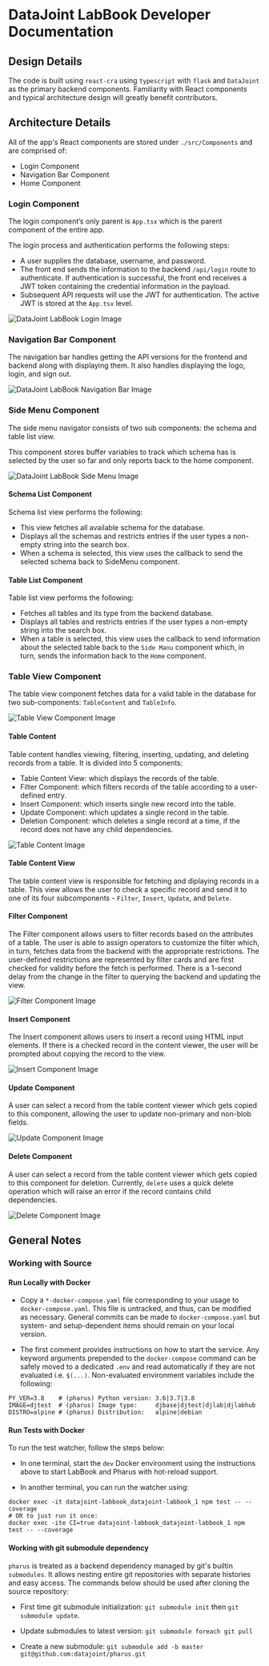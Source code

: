 # DataJoint LabBook Developer Documentation

## Design Details

The code is built using `react-cra` using `typescript` with `flask` and
`DataJoint` as the primary backend components. Familiarity with React
components and typical architecture design will greatly benefit contributors.

## Architecture Details

All of the app's React components are stored under `./src/Components` and are
comprised of: 

+ Login Component
+ Navigation Bar Component
+ Home Component  

### Login Component

The login component’s only parent is `App.tsx` which is the parent component of
the entire app.

The login process and authentication performs the following steps:

+ A user supplies the database, username, and password.
+ The front end sends the information to the backend `/api/login` route to
  authenticate. If authentication is successful, the front end receives a
  JWT token containing the credential information in the payload.
+ Subsequent API requests will use the JWT for authentication. The active JWT is
  stored at the `App.tsx` level.

![DataJoint LabBook Login Image](./images/Login.png)

### Navigation Bar Component

The navigation bar handles getting the API versions for the frontend and backend
along with displaying them. It also handles displaying the logo, login, and sign
out.

![DataJoint LabBook Navigation Bar Image](./images/NavBarHighlight.png)

### Side Menu Component

The side menu navigator consists of two sub components: the schema and table
list view.

This component stores buffer variables to track which schema has
is selected by the user so far and only reports back to the home component.

![DataJoint LabBook Side Menu Image](./images/SideMenuHighlight.png)

#### Schema List Component

Schema list view performs the following:

+ This view fetches all available schema for the database. 
+ Displays all the schemas and restricts entries if the user types a
  non-empty string into the search box. 
+ When a schema is selected, this view uses the callback to send the selected schema back to
SideMenu component.

#### Table List Component

Table list view performs the following:

+ Fetches all tables and its type from the backend database.
+ Displays all tables and restricts entries if the user types a non-empty string
  into the search box.
+ When a table is selected, this view uses the callback to send information
  about the selected table back to the `Side Manu` component which, in turn,
  sends the information back to the `Home` component.

### Table View Component

The table view component fetches data for a valid table in the database for two
sub-components: `TableContent` and `TableInfo`.

![Table View Component Image](./images/TableViewHighlight.png)

#### Table Content

Table content handles viewing, filtering, inserting, updating, and deleting
records from a table. It is divided into 5 components:

+ Table Content View: which displays the records of the table. 
+ Filter Component: which filters records of the table according to a
  user-defined entry.
+ Insert Component: which inserts single new record into the table.
+ Update Component: which updates a single record in the table. 
+ Deletion Component: which deletes a single record at a time, if the record
  does not have any child dependencies. 

![Table Content Image](./images/TableContentHighlight.png)

#### Table Content View

The table content view is responsible for fetching and diplaying records in a
table. This view allows the user to check a specific record and send it to one
of its four subcomponents - `Filter`, `Insert`, `Update`, and `Delete`.

#### Filter Component

The Filter component allows users to filter records based on the attributes of a
table. The user is able to assign operators to customize the filter which, in
turn, fetches data from the backend with the appropriate restrictions. The
user-defined restrictions are represented by filter cards and are first checked
for validity before the fetch is performed. There is a 1-second delay from the
change in the filter to querying the backend and updating the view. 

![Filter Component Image](./images/FilterComponentHighlight.png)

#### Insert Component

The Insert component allows users to insert a record using HTML input elements.
If there is a checked record in the content viewer, the user will be prompted
about copying the record to the view. 

![Insert Component Image](./images/InsertComponentHighlight.png)

#### Update Component

A user can select a record from the table content viewer which gets copied to
this component, allowing the user to update non-primary and non-blob fields. 

![Update Component Image](./images/UpdateComponentHighlight.png)

#### Delete Component

A user can select a record from the table content viewer which gets copied to
this component for deletion. Currently, `delete` uses a quick delete operation
which will raise an error if the record contains child dependencies. 

![Delete Component Image](./images/DeleteComponentHighlight.png)

## General Notes

### Working with Source

#### Run Locally with Docker

+ Copy a `*-docker-compose.yaml` file corresponding to your usage to
  `docker-compose.yaml`. This file is untracked, and thus, can be modified as
  necessary. General commits can be made to `docker-compose.yaml` but system-
  and setup-dependent items should remain on your local version. 

+ The first comment provides instructions on how to start the service. Any
  keyword arguments prepended to the `docker-compose` command can be safely
  moved to a dedicated `.env` and read automatically if they are not evaluated
  i.e. `$(...)`. Non-evaluated environment variables include the following:

```console
PY_VER=3.8    # (pharus) Python version: 3.6|3.7|3.8
IMAGE=djtest  # (pharus) Image type:     djbase|djtest|djlab|djlabhub
DISTRO=alpine # (pharus) Distribution:   alpine|debian
```

#### Run Tests with Docker

To run the test watcher, follow the steps below:

+ In one terminal, start the `dev` Docker environment using the instructions
  above to start LabBook and Pharus with hot-reload support. 

+ In another terminal, you can run the watcher using: 

```console
docker exec -it datajoint-labbook_datajoint-labbook_1 npm test -- --coverage
# OR to just run it once:
docker exec -ite CI=true datajoint-labbook_datajoint-labbook_1 npm test -- --coverage
```

#### Working with git submodule dependency

`pharus` is treated as a backend dependency managed by git's builtin
`submodules`. It allows nesting entire git repositories with separate histories and
easy access. The commands below should be used after cloning the source
repository: 

+ First time git submodule initialization: `git submodule init` then `git
  submodule update`.

+ Update submodules to latest version: `git submodule foreach git pull`

+ Create a new submodule: `git submodule add -b master git@github.com:datajoint/pharus.git`